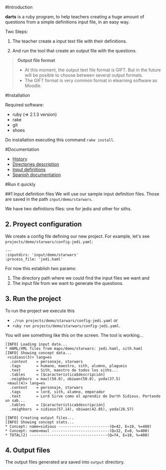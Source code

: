 #Introduction

**darts** is a ruby program, to help teachers creating a huge amount 
of questions from a simple definitions input file, in an easy way.

Two Steps:

1. The teacher create a input text file with their definitions.

2. And run the tool that create an output file with the questions.

> **Output file format**
>
> * At this moment, the output text file format is GIFT. But in the
future will be posible to choose between several output formats.
> * The GIFT format is very common format in elearning software as Moodle.

#Installation

Required software:
* ruby (=> 2.1.3 version)
* rake
* git
* shoes

Do installation executing this command `rake install`.

#Documentation
* [History](./docs/en/history.md)
* [Directories description](./docs/en/dirtree.md)
* [Input definitions](./docs/en/inputs.md)
* [Spanish documentation](./doc/es/README.md)


#Run it quickly

##1 Input definition files
We will use our sample input definition files. Those are saved in the 
path `input/demo/starwars`.

We have two definitions files: one for jedis and other for siths.

## 2. Proyect configuration
We create a config file defining our new project. For example, let's 
see `projects/demo/starwars/config-jedi.yaml`:

```
---
:inputdirs: 'input/demo/starwars' 
:process_file: 'jedi.haml'
```

For now this establish two params:

1. The directory path where we could find the input files we want and
2. The input file from we want to generate the questions.

## 3. Run the project

To run the project we execute this
* `./run projects/demo/starwars/config-jedi.yaml` or 
* `ruby run projects/demo/starwars/config-jedi.yaml`.

You will see something like this on the screen. The tool is working...

```
[INFO] Loading input data...
* HAML/XML files from maps/demo/starwars: jedi.haml, sith.haml 
[INFO] Showing concept data...
 <sidious(3)> lang=es
  .context    = personaje, starwars
  .tags       = humano, maestro, sith, alumno, plagueis
  .text       = Sith, maestro de todos los siths...
  .tables     = [$característica$descripción]
  .neighbors  = maul(50.0), obiwan(50.0), yoda(37.5)
 <maul(4)> lang=es
  .context    = personaje, starwars
  .tags       = lord, sith, alumno, emperador
  .text       = Lord Sirve como el aprendiz de Darth Sidious. Portando un sab...
  .tables     = [$característica$descripción]
  .neighbors  = sidious(57.14), obiwan(42.85), yoda(28.57)

[INFO] Creating output files...
[INFO] Showing concept stats...
* Concept: name=sidious -----------------------(Q=42, E=10, %=400)
* Concept: name=maul --------------------------(Q=32, E=8, %=400)
* TOTAL(2) -----------------------------------(Q=74, E=18, %=400)

```

## 4. Output files
The output files generated ara saved into `output` directory.

